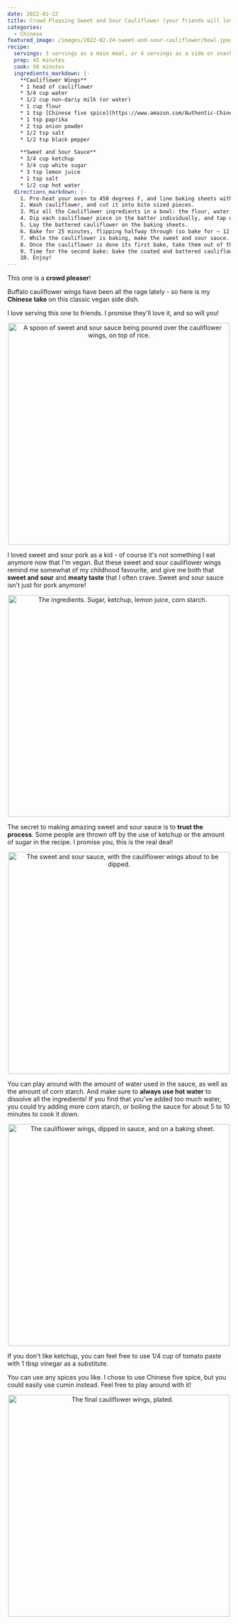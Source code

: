 ```yaml
---
date: 2022-02-22
title: Crowd Pleasing Sweet and Sour Cauliflower (your friends will love it!)
categories:
  - Chinese
featured_image: /images/2022-02-24-sweet-and-sour-cauliflower/bowl.jpeg
recipe:
  servings: 3 servings as a main meal, or 4 servings as a side or snack
  prep: 45 minutes
  cook: 50 minutes
  ingredients_markdown: |-
    **Cauliflower Wings**
    * 1 head of cauliflower
    * 3/4 cup water
    * 1/2 cup non-dariy milk (or water)
    * 1 cup flour
    * 1 tsp [Chinese five spice](https://www.amazon.com/Authentic-Chinese-Natural-Preservatives-Seasoning/dp/B087PQCR16/ref=sr_1_5?crid=3O83N9MRM1OU4&amp;keywords=chinese+five+spice&amp;qid=1646175863&amp;sprefix=chinese+five+spice%252Caps%252C99&amp;sr=8-5&_encoding=UTF8&tag=friendlyvegbl-20&linkCode=ur2&linkId=8dc71e19278be19b83a66d70c56cc7bc&camp=1789&creative=9325)
    * 1 tsp paprika
    * 2 tsp onion powder
    * 1/2 tsp salt
    * 1/2 tsp black pepper

    **Sweet and Sour Sauce**
    * 3/4 cup ketchup
    * 3/4 cup white sugar
    * 3 tsp lemon juice
    * 1 tsp salt
    * 1/2 cup hot water
  directions_markdown: |-
    1. Pre-heat your oven to 450 degrees F, and line baking sheets with parchment paper.
    2. Wash cauliflower, and cut it into bite sized pieces.
    3. Mix all the Cauliflower ingredients in a bowl: the flour, water, non-dairy milk if using, five spice, paprika, onion powder, salt, and black pepper. The batter should be thick.
    4. Dip each cauliflower piece in the batter individually, and tap off the excess. Or, dump all the cauliflower into the batter and mix to evenly coat them all.
    5. Lay the battered cauliflower on the baking sheets.
    6. Bake for 25 minutes, flipping halfway through (so bake for ~ 12 minutes, flip, then bake for another ~12 minutes).
    7. While the cauliflower is baking, make the sweet and sour sauce. Simply combine all the ingredients (ketchup, white sugar, lemon juice, salt, and hot water) in a bowl, and mix.
    8. Once the cauliflower is done its first bake, take them out of the oven and coat them all in the sweet and sour sauce. Like with the batter, you can coat each piece one by one, or dump everything in the sweet and sour bowl and mix to coat evenly.
    9. Time for the second bake: bake the coated and battered cauliflower for 25 minutes. As before, flip halfway through.
    10. Enjoy!
---
```


This one is a **crowd pleaser**! 

Buffalo cauliflower wings have been all the rage lately - so here is my **Chinese take** on this classic vegan side dish.

I love serving this one to friends. I promise they'll love it, and so will you!

<p align="center">
<img src="/images/2022-02-24-sweet-and-sour-cauliflower/saucey.jpeg"
alt="A spoon of sweet and sour sauce being poured over the cauliflower wings, on top of rice."
width="500">
</p>

I loved sweet and sour pork as a kid - of course it's not something I eat anymore now that I'm vegan. But these sweet and sour cauliflower wings remind me somewhat of my childhood favourite, and give me both that **sweet and sour** and **meaty taste** that I often crave. Sweet and sour sauce isn't just for pork anymore! 

<p align="center">
<img src="/images/2022-02-24-sweet-and-sour-cauliflower/sauce_ingredients.jpeg" width="500"
alt="The ingredients. Sugar, ketchup, lemon juice, corn starch.">
</p>

The secret to making amazing sweet and sour sauce is to **trust the process**. Some people are thrown off by the use of ketchup or the amount of sugar in the recipe. I promise you, this is the real deal!

<p align="center">
<img src="/images/2022-02-24-sweet-and-sour-cauliflower/ready_to_dip.jpeg" width="500"
alt="The sweet and sour sauce, with the cauliflower wings about to be dipped.">
</p>

You can play around with the amount of water used in the sauce, as well as the amount of corn starch. And make sure to **always use hot water** to dissolve all the ingredients! If you find that you've added too much water, you could try adding more corn starch, or boiling the sauce for about 5 to 10 minutes to cook it down.

<p align="center">
<img src="/images/2022-02-24-sweet-and-sour-cauliflower/ready_for_second_bake.jpeg" width="500"
alt="The cauliflower wings, dipped in sauce, and on a baking sheet.">
</p>

If you don't like ketchup, you can feel free to use 1/4 cup of tomato paste with 1 tbsp vinegar as a substitute.

You can use any spices you like. I chose to use Chinese five spice, but you could easily use cumin instead. Feel free to play around with it!

<p align="center">
<img src="/images/2022-02-24-sweet-and-sour-cauliflower/plated.jpeg" width="500"
alt="The final cauliflower wings, plated.">
</p>
